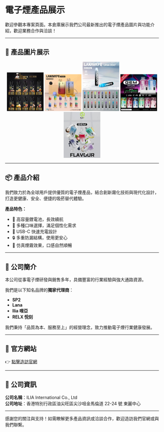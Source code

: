 # 電子煙產品展示

歡迎參觀本專案頁面。本倉庫展示我們公司最新推出的電子煙產品圖片與功能介紹，歡迎業務合作與洽談！

---

## 🌟 產品圖片展示

<p align="center">
  <img src="images/30ML-29.webp" alt="產品1" width="120"/>
  <img src="images/vape2.jpg" alt="產品2" width="120"/>
  <img src="images/vape3.jpg" alt="產品3" width="120"/>
  <img src="images/vape4.jpg" alt="產品4" width="120"/>
  <img src="images/vape5.jpg" alt="產品5" width="120"/>
</p>

---

## 📦 產品介紹

我們致力於為全球用戶提供優質的電子煙產品，結合創新霧化技術與現代化設計，打造更健康、安全、便捷的吸菸替代體驗。

**產品特色：**
- 🔋 高容量鋰電池，長效續航  
- 🌈 多種口味選擇，滿足個性化需求  
- 🔧 USB-C 快速充電設計  
- 🔒 多重防漏結構，使用更安心  
- 💨 仿真煙霧效果，口感自然順暢  

---

## 🏢 公司簡介

本公司從事電子煙研發與銷售多年，具備豐富的行業經驗與強大通路資源。

我們是以下知名品牌的**獨家代理商**：

- **SP2**
- **Lana**
- **Ilia 哩亞**
- **RELX 悅刻**

我們秉持「品質為本、服務至上」的經營理念，致力推動電子煙行業健康發展。

---

## 🔗 官方網站

👉 [點擊造訪官網](https://www.topvapes.shop)

---

## 📮 公司資訊

**公司名稱**：ILIA International Co., Ltd  
**公司地址**：香港特別行政區油尖旺區尖沙咀金馬倫道 22-24 號 東麗中心

---

感謝您的關注與支持！如需瞭解更多產品資訊或洽談合作，歡迎造訪我們官網或與我們聯繫。
